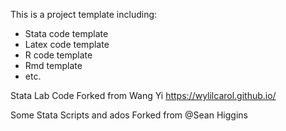 This is a project template including:
- Stata code template
- Latex code template
- R code template
- Rmd template
- etc.

Stata Lab Code Forked from Wang Yi <https://wylilcarol.github.io/>

Some Stata Scripts and ados Forked from @Sean Higgins
